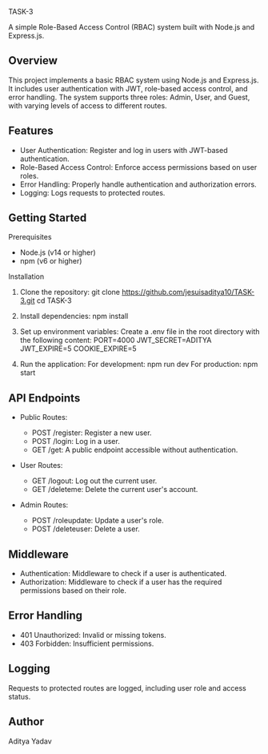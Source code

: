 TASK-3

A simple Role-Based Access Control (RBAC) system built with Node.js and Express.js.

Overview
---------
This project implements a basic RBAC system using Node.js and Express.js. It includes user authentication with JWT, role-based access control, and error handling. The system supports three roles: Admin, User, and Guest, with varying levels of access to different routes.

Features
--------
- User Authentication: Register and log in users with JWT-based authentication.
- Role-Based Access Control: Enforce access permissions based on user roles.
- Error Handling: Properly handle authentication and authorization errors.
- Logging: Logs requests to protected routes.

Getting Started
---------------
Prerequisites
- Node.js (v14 or higher)
- npm (v6 or higher)

Installation
1. Clone the repository:
   git clone https://github.com/jesuisaditya10/TASK-3.git
   cd TASK-3

2. Install dependencies:
   npm install

3. Set up environment variables:
   Create a .env file in the root directory with the following content:
   PORT=4000
   JWT_SECRET=ADITYA
   JWT_EXPIRE=5
   COOKIE_EXPIRE=5


4. Run the application:
   For development:
   npm run dev
   For production:
   npm start

API Endpoints
-------------
- Public Routes:
  - POST /register: Register a new user.
  - POST /login: Log in a user.
  - GET /get: A public endpoint accessible without authentication.

- User Routes:
  - GET /logout: Log out the current user.
  - GET /deleteme: Delete the current user's account.

- Admin Routes:
  - POST /roleupdate: Update a user's role.
  - POST /deleteuser: Delete a user.

Middleware
----------
- Authentication: Middleware to check if a user is authenticated.
- Authorization: Middleware to check if a user has the required permissions based on their role.

Error Handling
--------------
- 401 Unauthorized: Invalid or missing tokens.
- 403 Forbidden: Insufficient permissions.

Logging
-------
Requests to protected routes are logged, including user role and access status.


Author
------
Aditya Yadav
